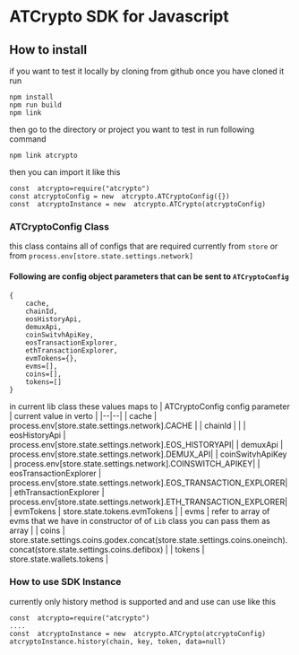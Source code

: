 # ATCrypto SDK for Javascript

## How to install
if you want to test it locally by cloning from github once you have cloned it run

    npm install
    npm run build
    npm link
then go to the directory or project you want to test in run following command

    npm link atcrypto

then you can import it like this

    const  atcrypto=require("atcrypto")
    const atcryptoConfig = new  atcrypto.ATCryptoConfig({})
    const  atcryptoInstance = new  atcrypto.ATCrypto(atcryptoConfig)


### ATCryptoConfig Class
this class contains all of configs that are required currently from `store` or from `process.env[store.state.settings.network]`
#### Following are config object parameters that can be sent to `ATCryptoConfig `

    {
	    cache,  
	    chainId,  
		eosHistoryApi,  
		demuxApi,  
		coinSwitvhApiKey,  
		eosTransactionExplorer,  
		ethTransactionExplorer,  
		evmTokens={},  
		evms=[],  
		coins=[],  
		tokens=[]
	}
in current lib class these values maps to
| ATCryptoConfig config parameter | current value in verto |
|--|--|
| cache | process.env[store.state.settings.network].CACHE |
| chainId |  |
| eosHistoryApi | process.env[store.state.settings.network].EOS_HISTORYAPI|
| demuxApi | process.env[store.state.settings.network].DEMUX_API|
| coinSwitvhApiKey | process.env[store.state.settings.network].COINSWITCH_APIKEY|
| eosTransactionExplorer | process.env[store.state.settings.network].EOS_TRANSACTION_EXPLORER|
| ethTransactionExplorer | process.env[store.state.settings.network].ETH_TRANSACTION_EXPLORER|
| evmTokens | store.state.tokens.evmTokens |
| evms | refer to array of evms that we have in constructor of of `Lib` class you can pass them as array |
| coins | store.state.settings.coins.godex.concat(store.state.settings.coins.oneinch).concat(store.state.settings.coins.defibox) |
| tokens | store.state.wallets.tokens |

### How to use SDK Instance
currently only history method is supported and and use can use like this

    const  atcrypto=require("atcrypto")
    ....
    const  atcryptoInstance = new  atcrypto.ATCrypto(atcryptoConfig)
    atcryptoInstance.history(chain, key, token, data=null)


